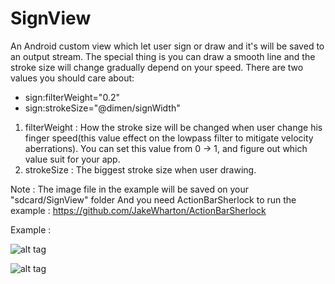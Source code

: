 SignView
========

An Android custom view which let user sign or draw and it's will be saved to an output stream.
The special thing is you can draw a smooth line and the stroke size will change gradually depend on your speed.
There are two values you should care about: 

  - sign:filterWeight="0.2"
  - sign:strokeSize="@dimen/signWidth" 

1. filterWeight : How the stroke size will be changed when user change his finger speed(this value effect on the lowpass filter to mitigate velocity aberrations). You can set this value from 0 -> 1, and figure out which value suit for your app.
2. strokeSize : The biggest stroke size when user drawing.

Note : The image file in the example will be saved on your "sdcard/SignView" folder
        And you need ActionBarSherlock to run the example :  https://github.com/JakeWharton/ActionBarSherlock

Example :

![alt tag](http://s28.postimg.org/z94yvlyx9/1415638175277.png)

![alt tag](http://s8.postimg.org/gng33qtx1/device_2014_11_11_001550.png)
